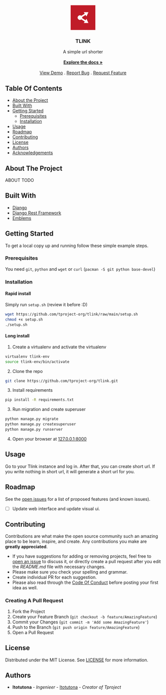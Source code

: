 <br/>
<p align="center">
  <a href="https://github.com/tproject-org/tlink">
    <img src="https://raw.githubusercontent.com/tproject-org/tlink/main/brands/logo_square.png" alt="Logo" width="80" height="80">
  </a>

  <h3 align="center">TLINK</h3>

  <p align="center">
    A simple url shorter
    <br/>
    <br/>
    <a href="https://github.com/tproject-org/tlink"><strong>Explore the docs »</strong></a>
    <br/>
    <br/>
    <a href="https://github.com/tproject-org/tlink">View Demo</a>
    .
    <a href="https://github.com/tproject-org/tlink/issues">Report Bug</a>
    .
    <a href="https://github.com/tproject-org/tlink/issues">Request Feature</a>
  </p>
</p>



## Table Of Contents

* [About the Project](#about-the-project)
* [Built With](#built-with)
* [Getting Started](#getting-started)
  * [Prerequisites](#prerequisites)
  * [Installation](#installation)
* [Usage](#usage)
* [Roadmap](#roadmap)
* [Contributing](#contributing)
* [License](#license)
* [Authors](#authors)
* [Acknowledgements](#acknowledgements)

## About The Project

ABOUT TODO

## Built With



* [Django](https://djangoproject.com)
* [Django Rest Framework](https://django-rest-framework.org)
* [Emblems](https://apps.gnome.org/app/org.gnome.design.Emblem/)

## Getting Started

To get a local copy up and running follow these simple example steps.

### Prerequisites

You need `git`, `python` and `wget` or  `curl` (`pacman -S git python base-devel`)

### Installation

#### Rapid install

Simply run `setup.sh` (review it before :D)

```sh
wget https://github.com/tproject-org/tlink/raw/main/setup.sh
chmod +x setup.sh
./setup.sh
```

#### Long install

1. Create a virtualenv and activate the virtualenv

```sh
virtualenv tlink-env
source tlink-env/bin/activate
```

2. Clone the repo

```sh
git clone https://github.com/tproject-org/tlink.git
```

3. Install requirements

```sh
pip install -R requirements.txt
```

3. Run migration and create superuser

```sh
python manage.py migrate
python manage.py createsuperuser
python manage.py runserver
```

4. Open your browser at [127.0.0.1:8000](http://127.0.0.1:8000)



## Usage

Go to your Tlink instance and log in. After that, you can create short url. If you write nothing in short url, it will generate a short url for you.

## Roadmap

See the [open issues](https://github.com/tproject-org/tlink/issues) for a list of proposed features (and known issues).

- [ ] Update web interface and update visual ui.

## Contributing

Contributions are what make the open source community such an amazing place to be learn, inspire, and create. Any contributions you make are **greatly appreciated**.
* If you have suggestions for adding or removing projects, feel free to [open an issue](https://github.com/tproject-org/tlink/issues/new) to discuss it, or directly create a pull request after you edit the *README.md* file with necessary changes.
* Please make sure you check your spelling and grammar.
* Create individual PR for each suggestion.
* Please also read through the [Code Of Conduct](https://github.com/tproject-org/tlink/blob/main/CODE_OF_CONDUCT.md) before posting your first idea as well.

### Creating A Pull Request

1. Fork the Project
2. Create your Feature Branch (`git checkout -b feature/AmazingFeature`)
3. Commit your Changes (`git commit -m 'Add some AmazingFeature'`)
4. Push to the Branch (`git push origin feature/AmazingFeature`)
5. Open a Pull Request

## License

Distributed under the MIT License. See [LICENSE](https://github.com/tproject-org/tlink/blob/main/LICENSE.md) for more information.

## Authors

* **Itotutona** - *Ingenieer* - [Itotutona](https://github.com/itotutona) - *Creator of Tproject*

